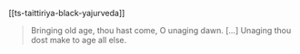[[ts-taittiriya-black-yajurveda]]

> Bringing old age, thou hast come, O unaging dawn.
[...]
Unaging thou dost make to age all else.